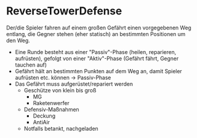 # ReverseTowerDefense

Der/die Spieler fahren auf einem großen Gefährt einen vorgegebenen Weg entlang, die Gegner stehen (eher statisch) an bestimmten Positionen um den Weg.

- Eine Runde besteht aus einer "Passiv"-Phase (heilen, reparieren, aufrüsten), gefolgt von einer "Aktiv"-Phase (Gefährt fährt, Gegner tauchen auf)
- Gefährt hält an bestimmten Punkten auf dem Weg an, damit Spieler aufrüsten etc. können -> Passiv-Phase
- Das Gefährt muss aufgerüstet/repariert werden
  - Geschütze von klein bis groß
    - MG
    - Raketenwerfer
  - Defensiv-Maßnahmen
    - Deckung
    - AntiAir
  - Notfalls betankt, nachgeladen
  
